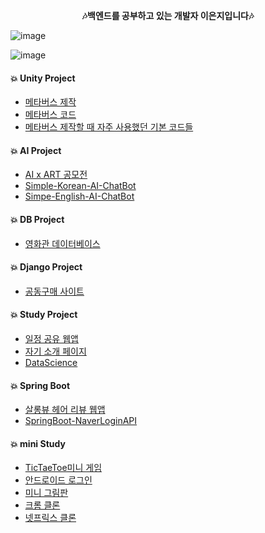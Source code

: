  __<center>🎶백엔드를 공부하고 있는 개발자 이은지입니다🎶</center>__
 
![image](https://user-images.githubusercontent.com/76419984/203124522-da400682-0592-4686-9036-cb69f9f0d2f0.png)

![image](https://user-images.githubusercontent.com/76419984/203124051-d42d98b6-489b-47de-9913-b72e02f1c985.png)

#### 💥 __Unity Project__
-  [메타버스 제작](https://github.com/eunsiver/unity_UDAUM)
-  [메타버스 코드](https://github.com/eunsiver/U_Unity)
-  [메타버스 제작할 때 자주 사용했던 기본 코드들](https://github.com/eunsiver/Unity)

#### 💥 __AI Project__
- [AI x ART 공모전](https://github.com/eunsiver/aichatWithFlask)
- [Simple-Korean-AI-ChatBot](https://github.com/eunsiver/Chatbot_data)
- [Simpe-English-AI-ChatBot](https://github.com/eunsiver/English_ai_chatbot)


#### 💥 __DB Project__
- [영화관 데이터베이스](https://github.com/eunsiver/MovieDB_Database_Modeling)

#### 💥 __Django Project__
- [공동구매 사이트](https://github.com/eunsiver/GroupBuyingSite)

#### 💥 __Study Project__
- [일정 공유 웹앱](https://github.com/eunsiver/WhenWeMeet-)
- [자기 소개 페이지](https://github.com/eunsiver/myHomepage)
- [DataScience](https://github.com/eunsiver/DataScience)

#### 💥 __Spring Boot__
- [살롱뷰 헤어 리뷰 웹앱](https://github.com/eunsiver/salonviewEunji)
- [SpringBoot-NaverLoginAPI](https://github.com/eunsiver/springNaverLogin)

#### 💥 __mini Study__
- [TicTaeToe미니 게임](https://github.com/eunsiver/TicTaeToe_MiniGame/tree/main)
- [안드로이드 로그인](https://github.com/eunsiver/udaum)
- [미니 그림판](https://github.com/eunsiver/PaintJS)
- [크롬 클론](https://github.com/eunsiver/ToDoList)
- [넷프릭스 클론](https://github.com/eunsiver/Neflix)

<!--
**eunsiver/eunsiver** is a ✨ _special_ ✨ repository because its `README.md` (this file) appears on your GitHub profile.



- 🔭 I’m student of Sejong University
- 🌱 I’m currently learning "Spring-Boot for Backend"
